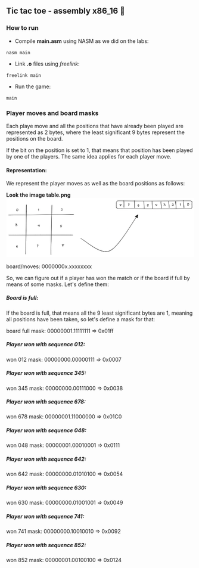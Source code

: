 ## Tic tac toe - assembly x86_16 :construction:

### How to run
 - Compile **main.asm** using NASM as we did on the labs:
```
nasm main
```
 - Link **.o** files using _freelink_:
```
freelink main
```
 - Run the game:
```
main
```

### Player moves and board masks
Each playe move and all the positions that have already been played are
represented as 2 bytes, where the least significant 9 bytes represent the positions
on the board. 

If the bit on the position is set to 1, that means that position has been played
by one of the players. The same idea applies for each player move.

#### Representation:
We represent the player moves as well as the board positions as follows: 

**Look the image table.png**
![](https://github.com/KPMGE/tic-tac-toe-assembly_x86/blob/master/table.png)

board/moves: 0000000x.xxxxxxxx

So, we can figure out if a player has won the match or if the board if full by
means of some masks. Let's define them:  

##### Board is full:
If the board is full, that means all the 9 least significant bytes are 1,
meaning all positions have been taken, so let's define a mask for that: 

board full mask: 00000001.11111111 => 0x01ff

##### Player won with sequence 012:
won 012 mask: 00000000.00000111 => 0x0007

##### Player won with sequence 345:
won 345 mask: 00000000.00111000 => 0x0038

##### Player won with sequence 678:
won 678 mask: 00000001.11000000 => 0x01C0

##### Player won with sequence 048:
won 048 mask: 00000001.00010001 => 0x0111

##### Player won with sequence 642:
won 642 mask: 00000000.01010100 => 0x0054

##### Player won with sequence 630:
won 630 mask: 00000000.01001001 => 0x0049

##### Player won with sequence 741:
won 741 mask: 00000000.10010010 => 0x0092

##### Player won with sequence 852:
won 852 mask: 00000001.00100100 => 0x0124
